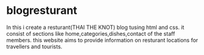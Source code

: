 
# blogresturant
In this i create a resturant(THAI THE KNOT) blog  tusing html and css.
it consist of sections like home,categories,dishes,contact of the staff members.
this website aims to provide information on resturant locations for travellers and tourists.

